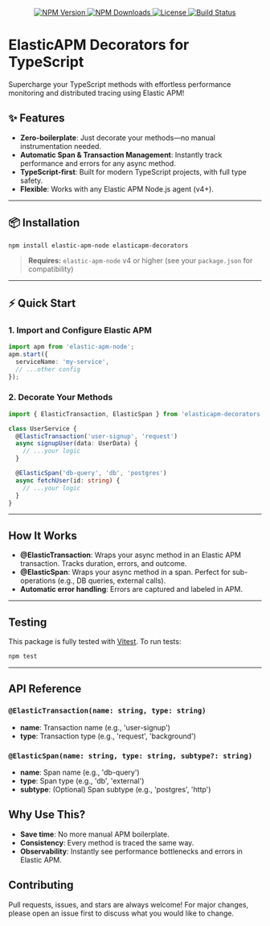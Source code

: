 
<p align="center">
  <a href="https://www.npmjs.com/package/elasticapm-decorators">
    <img src="https://img.shields.io/npm/v/elasticapm-decorators.svg?style=flat-square" alt="NPM Version" />
  </a>
  <a href="https://www.npmjs.com/package/elasticapm-decorators">
    <img src="https://img.shields.io/npm/dm/elasticapm-decorators.svg?style=flat-square" alt="NPM Downloads" />
  </a>
  <a href="https://github.com/oliverkuchies/elasticapm-decorators/blob/main/LICENSE">
    <img src="https://img.shields.io/github/license/oliverkuchies/elasticapm-decorators?style=flat-square" alt="License" />
  </a>
  <a href="https://github.com/oliverkuchies/elasticapm-decorators/actions">
    <img src="https://img.shields.io/github/actions/workflow/status/oliverkuchies/elasticapm-decorators/main.yml?branch=main&style=flat-square" alt="Build Status" />
  </a>
</p>

# ElasticAPM Decorators for TypeScript

Supercharge your TypeScript methods with effortless performance monitoring and distributed tracing using Elastic APM! 

## ✨ Features
- **Zero-boilerplate**: Just decorate your methods—no manual instrumentation needed.
- **Automatic Span & Transaction Management**: Instantly track performance and errors for any async method.
- **TypeScript-first**: Built for modern TypeScript projects, with full type safety.
- **Flexible**: Works with any Elastic APM Node.js agent (v4+).

---

## 📦 Installation

```sh
npm install elastic-apm-node elasticapm-decorators
```

> **Requires:** `elastic-apm-node` v4 or higher (see your `package.json` for compatibility)

---

## ⚡️ Quick Start

### 1. Import and Configure Elastic APM

```typescript
import apm from 'elastic-apm-node';
apm.start({
  serviceName: 'my-service',
  // ...other config
});
```

### 2. Decorate Your Methods

```typescript
import { ElasticTransaction, ElasticSpan } from 'elasticapm-decorators';

class UserService {
  @ElasticTransaction('user-signup', 'request')
  async signupUser(data: UserData) {
    // ...your logic
  }

  @ElasticSpan('db-query', 'db', 'postgres')
  async fetchUser(id: string) {
    // ...your logic
  }
}
```

---

## How It Works
- **@ElasticTransaction**: Wraps your async method in an Elastic APM transaction. Tracks duration, errors, and outcome.
- **@ElasticSpan**: Wraps your async method in a span. Perfect for sub-operations (e.g., DB queries, external calls).
- **Automatic error handling**: Errors are captured and labeled in APM.

---

## Testing

This package is fully tested with [Vitest](https://vitest.dev/). To run tests:

```sh
npm test
```

---

## API Reference

### `@ElasticTransaction(name: string, type: string)`
- **name**: Transaction name (e.g., 'user-signup')
- **type**: Transaction type (e.g., 'request', 'background')

### `@ElasticSpan(name: string, type: string, subtype?: string)`
- **name**: Span name (e.g., 'db-query')
- **type**: Span type (e.g., 'db', 'external')
- **subtype**: (Optional) Span subtype (e.g., 'postgres', 'http')

## Why Use This?
- **Save time**: No more manual APM boilerplate.
- **Consistency**: Every method is traced the same way.
- **Observability**: Instantly see performance bottlenecks and errors in Elastic APM.

## Contributing
Pull requests, issues, and stars are always welcome! For major changes, please open an issue first to discuss what you would like to change.

